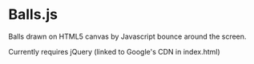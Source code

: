 Balls.js 
========

Balls drawn on HTML5 canvas by Javascript bounce around the screen.

Currently requires jQuery (linked to Google's CDN in index.html)